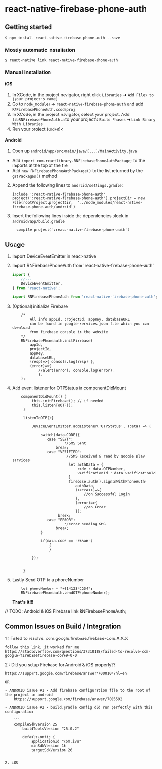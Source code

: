 
# react-native-firebase-phone-auth

## Getting started

`$ npm install react-native-firebase-phone-auth --save`

### Mostly automatic installation

`$ react-native link react-native-firebase-phone-auth`

### Manual installation


#### iOS

1. In XCode, in the project navigator, right click `Libraries` ➜ `Add Files to [your project's name]`
2. Go to `node_modules` ➜ `react-native-firebase-phone-auth` and add `RNFirebasePhoneAuth.xcodeproj`
3. In XCode, in the project navigator, select your project. Add `libRNFirebasePhoneAuth.a` to your project's `Build Phases` ➜ `Link Binary With Libraries`
4. Run your project (`Cmd+R`)<

#### Android

1. Open up `android/app/src/main/java/[...]/MainActivity.java`
  - Add `import com.reactlibrary.RNFirebasePhoneAuthPackage;` to the imports at the top of the file
  - Add `new RNFirebasePhoneAuthPackage()` to the list returned by the `getPackages()` method
2. Append the following lines to `android/settings.gradle`:
  	```
  	include ':react-native-firebase-phone-auth'
  	project(':react-native-firebase-phone-auth').projectDir = new File(rootProject.projectDir, 	'../node_modules/react-native-firebase-phone-auth/android')
  	```
3. Insert the following lines inside the dependencies block in `android/app/build.gradle`:
  	```
      compile project(':react-native-firebase-phone-auth')
  	```

## Usage

1. Import DeviceEventEmitter in react-native
2. Import RNFirebasePhoneAuth from 'react-native-firebase-phone-auth'
    
    ```javascript
    import {
        //...
        DeviceEventEmitter,
    } from 'react-native';

    import RNFirebasePhoneAuth from 'react-native-firebase-phone-auth';
    ```
3. (Optional) initialize Firebase
    ```
        /*
            All info appId, projectId, appKey, databaseURL
            can be found in google-services.json file which you can download
            from firebase console in the website
        */
        RNFirebasePhoneauth.initFirebase(
            appId, 
            projectId, 
            appKey,
            databaseURL,
            (resp)=>{ console.log(resp) },
            (error)=>{
                //alert(error); console.log(error);
                },
        );
    ```
4. Add event listener for OTPStatus in componentDidMount
    ```
        componentDidMount() {
             this.initFirebase(); // if needed
             this.listenToOTP();
         }
     
         listenToOTP(){
     
             DeviceEventEmitter.addListener('OTPStatus', (data) => {
             
                 switch(data.CODE){
                    case "SENT":
                            //SMS Sent
                        break;
                    case "VERIFIED":
                             //SMS Received & read by google play services
                              let authData = {
                                  code : data.OTPNumber,
                                  verificationId : data.verificationId
                              }
                              firebase.auth().signInWithPhoneAuth(
                                 authData, 
                                 (success)=>{ 
                                     //on Successful Login
                                 }, 
                                 (error)=>{ 
                                     //on Error 
                                 });
                         break;
                    case "ERROR":
                            //error sending SMS
                        break;
                 }
     
                 if(data.CODE == "ERROR")
                     {
                     }
     
             });
     
     
         }
    ```

5. Lastly Send OTP to a phoneNumber
    ```
        let phoneNumber = "+61412341234";
        RNFirebasePhoneauth.sendOTP(phoneNumber);
    ```
    
    **That's it!!!**
    
// TODO: Android & iOS Firebase link
RNFirebasePhoneAuth;


## Common Issues on Build / Integration

1 : Failed to resolve: com.google.firebase:firebase-core:X.X.X

    follow this link, it worked for me
    https://stackoverflow.com/questions/37310188/failed-to-resolve-com-google-firebasefirebase-core9-0-0
  
2 : Did you setup Firebase for Android & iOS properly??
    
    https://support.google.com/firebase/answer/7000104?hl=en
    
    OR 
    
    - ANDROID issue #1 - Add firebase configuration file to the root of the project in android
        https://support.google.com/firebase/answer/7015592

    - ANDROID issue #2 - build.gradle config did run perfectly with this configuration
    
        ```
        compileSdkVersion 25
            buildToolsVersion "25.0.2"
        
            defaultConfig {
                applicationId "com.ivu"
                minSdkVersion 16
                targetSdkVersion 26
                
                
    2. iOS